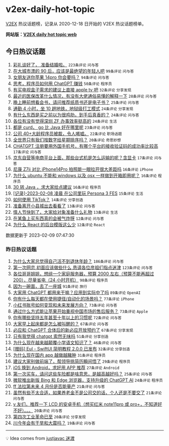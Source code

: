 # v2ex-daily-hot-topic

[V2EX](https://www.v2ex.com/) 热议话题榜，记录从 2020-12-18 日开始的 V2EX 热议话题榜单。

**网站版：[V2EX daily hot topic web](https://boojack.github.io/v2ex-daily-hot-topic-web/)**

## 今日热议话题

<!-- TODAY BEGIN -->

1. [彩礼谈好了， 准备结婚啦。](https://www.v2ex.com/t/914496) `223条评论` `问与答`
1. [在大城市漂的 90 后，应该是最绝望的年轻人吧](https://www.v2ex.com/t/914439) `99条评论` `问与答`
1. [女朋友送你苹果 14pro 你会要吗？](https://www.v2ex.com/t/914489) `94条评论` `问与答`
1. [思考，程序员如何用 ChatGPT 赚钱](https://www.v2ex.com/t/914460) `50条评论` `程序员`
1. [有买电视盒子需求的建议上直接 apple tv 吧](https://www.v2ex.com/t/914472) `32条评论` `分享发现`
1. [最近的医保改革什么情况，有没有大佬通俗易懂的解释一下](https://www.v2ex.com/t/914517) `28条评论` `问与答`
1. [晚上睡前想看会书，请问推荐纸质书还是电子书？](https://www.v2ex.com/t/914466) `25条评论` `问与答`
1. [通勤 4 小时，坐 10 趟地铁，地狱级打工模式](https://www.v2ex.com/t/914566) `24条评论` `分享发现`
1. [有什么东西是买之前以为很鸡肋，到手后真香的？](https://www.v2ex.com/t/914518) `24条评论` `问与答`
1. [各位有没有觉得深圳 ZF 办事效率挺高的](https://www.v2ex.com/t/914456) `24条评论` `生活`
1. [都是 curd， go 比 Java 好在哪里呢](https://www.v2ex.com/t/914455) `23条评论` `问与答`
1. [公司 40+大龄程序员被裁，令人唏嘘。](https://www.v2ex.com/t/914552) `22条评论` `职场话题`
1. [全世界只有我们按数字给星期排序吗？](https://www.v2ex.com/t/914483) `20条评论` `奇思妙想`
1. [CHATGPT 注册要用外国手机号，有哪个平台的接收验证码的成功率比较高](https://www.v2ex.com/t/914441) `17条评论` `问与答`
1. [京东自营等电商平台上面，那些台式机是怎么运输的呢？含显卡](https://www.v2ex.com/t/914438) `17条评论` `问与答`
1. [尼康 Z7ii 对比 iPhone14Pro 拍照能一眼拉开很大差距吗](https://www.v2ex.com/t/914590) `16条评论` `iPhone`
1. [为什么 ubuntu 不能和 windows 以及 osx 一样做到开箱即用呢？](https://www.v2ex.com/t/914526) `16条评论` `程序员`
1. [30 转 Java ，求大家给点建议](https://www.v2ex.com/t/914454) `16条评论` `程序员`
1. [[记录]-2023-02-08 凌晨 在公司里玩 Persona 3 FES](https://www.v2ex.com/t/914442) `15条评论` `生活`
1. [如何使用 TikTok？](https://www.v2ex.com/t/914498) `14条评论` `分享创造`
1. [准备离开小县城出去看看了](https://www.v2ex.com/t/914576) `13条评论` `问与答`
1. [情人节快到了，大家给对象准备什么礼物](https://www.v2ex.com/t/914486) `13条评论` `生活`
1. [在某鱼上买东西真的会被气炸呀](https://www.v2ex.com/t/914551) `12条评论` `问与答`
1. [为什么 React 的后台模版这么少](https://www.v2ex.com/t/914506) `12条评论` `React`

数据更新于 2023-02-09 07:47:30

<!-- TODAY END -->

### 昨日热议话题

<!-- YESTERDAY BEGIN -->

1. [为什么大家总觉得自己活不到退休年龄？](https://www.v2ex.com/t/914182) `186条评论` `问与答`
1. [第一次网恋,初面应该做些什么,恳请各位彦祖们指点迷津](https://www.v2ex.com/t/914216) `123条评论` `问与答`
1. [各位哥哥姐姐，想组一个家庭服务器，预算 2000 左右（预算不能再超过 200），尽量省电（24 小时开机）](https://www.v2ex.com/t/914204) `98条评论` `程序员`
1. [因为一碗面，去了一座城](https://www.v2ex.com/t/914130) `91条评论` `旅行`
1. [大家用 ChatGPT 都用来干嘛？应用到实际中了吗](https://www.v2ex.com/t/914138) `89条评论` `OpenAI`
1. [你有什么每天都在使用捷径/自动化的场景吗？](https://www.v2ex.com/t/914186) `77条评论` `iPhone`
1. [小红书账号如何变现和未来发展方向？](https://www.v2ex.com/t/914285) `73条评论` `问与答`
1. [通过什么方式能让苹果开始重视中国市场的售后服务？](https://www.v2ex.com/t/914286) `73条评论` `Apple`
1. [你有哪些坚持五年甚至十年以上的习惯呢](https://www.v2ex.com/t/914312) `72条评论` `问与答`
1. [大家早上起床都是怎么被叫醒的？](https://www.v2ex.com/t/914257) `67条评论` `问与答`
1. [必应和 ChatGPT 合体后的新必应开放预约了](https://www.v2ex.com/t/914134) `67条评论` `分享发现`
1. [只有我觉得 chatgpt 索然无味吗](https://www.v2ex.com/t/914410) `51条评论` `分享创造`
1. [为什么现在越来越颠覆小学语文知识了？](https://www.v2ex.com/t/914383) `46条评论` `问与答`
1. [[赠码] Eul - SwiftUI 简明教程 2.0.0 已发布](https://www.v2ex.com/t/914180) `32条评论` `分享创造`
1. [为什么现在国内 app 越做越臃肿](https://www.v2ex.com/t/914353) `31条评论` `程序员`
1. [建议大家别做前端了，帮领导挑简历瞬间悟了](https://www.v2ex.com/t/914395) `29条评论` `程序员`
1. [iOS 换到 Android，求好用 APP 推荐](https://www.v2ex.com/t/914328) `27条评论` `Android`
1. [第一次买车，请问这些车险都是啥意思，是越高越好吗？](https://www.v2ex.com/t/914252) `25条评论` `问与答`
1. [微软推出新版 Bing 和 Edge 浏览器，支持升级的 ChatGPT AI](https://www.v2ex.com/t/914137) `24条评论` `程序员`
1. [ff 法拉第未来 4 月份是否能量产](https://www.v2ex.com/t/914190) `21条评论` `问与答`
1. [虽然有些不太合适，如果养老金不是公司交的话，个人还是不要交了](https://www.v2ex.com/t/914165) `21条评论` `问与答`
1. [v 友们，推荐一下 LCD 的安卓手机（想买红米 note11pro 或 pro+，不知道好不好）。。。](https://www.v2ex.com/t/914364) `20条评论` `问与答`
1. [第四次工业革命已至](https://www.v2ex.com/t/914273) `20条评论` `分享发现`
1. [川今年会有干旱和大震吗？](https://www.v2ex.com/t/914144) `19条评论` `问与答`

<!-- YESTERDAY END -->

---

💡 Idea comes from [justjavac 迷渡](https://github.com/justjavac/)
